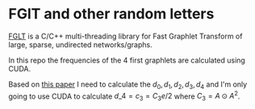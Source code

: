 # FGlT and other random letters

[FGLT](https://github.com/fcdimitr/fglt) is a C/C++ multi-threading library for
Fast Graphlet Transform of large, sparse, undirected networks/graphs.

In this repo the frequencies of the 4 first graphlets are calculated using
CUDA.

Based on [this paper](assets/JOSS-FGLT-main.pdf) I need to calculate the
$d_0,d_1,d_2,d_3,d_4$ and I'm only going to use CUDA to calculate 
$d\_4 = c_3 = C_3 e /2$ where $C_3 = A \odot A^2$.
